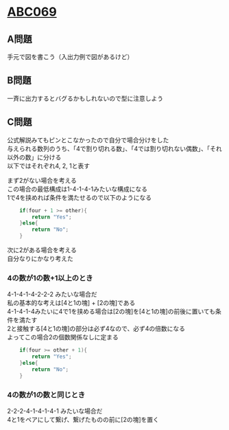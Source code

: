 # [ABC069](https://beta.atcoder.jp/contests/abc069)  
  
## A問題  
手元で図を書こう（入出力例で図があるけど）  
  
## B問題  
一斉に出力するとバグるかもしれないので型に注意しよう  
  
## C問題  
公式解説みてもピンとこなかったので自分で場合分けをした  
与えられる数列のうち、「4で割り切れる数」、「4では割り切れない偶数」、「それ以外の数」に分ける  
以下ではそれぞれ4, 2, 1と表す  
  
まず2がない場合を考える  
この場合の最低構成は1-4-1-4-1みたいな構成になる  
1で4を挟めれば条件を満たせるので以下のようになる  
```cpp
    if(four + 1 >= other){
        return "Yes";
    }else{
        return "No";
    }
```  
  
次に2がある場合を考える  
自分なりにかなり考えた  
### 4の数が1の数+1以上のとき  
4-1-4-1-4-2-2-2 みたいな場合だ  
私の基本的な考えは[4と1の塊] + [2の塊]である  
4-1-4-1-4みたいに4で1を挟める場合は[2の塊]を[4と1の塊]の前後に置いても条件を満たす  
2と接触する[4と1の塊]の部分は必ず4なので、必ず4の倍数になる  
よってこの場合2の個数関係なしに定まる  
```cpp
    if(four >= other + 1){
        return "Yes";
    }else{
        return "No";
    }
```  
  
### 4の数が1の数と同じとき  
2-2-2-4-1-4-1-4-1 みたいな場合だ  
4と1をペアにして繋げ、繋げたものの前に[2の塊]を置く  
